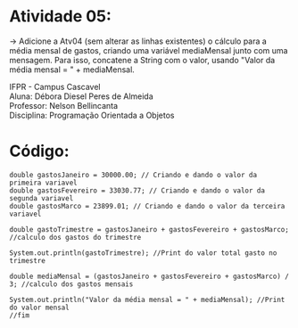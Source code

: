 # Atividade 05:

-> Adicione a Atv04 (sem alterar as linhas existentes) o cálculo para a média mensal de gastos, criando uma variável mediaMensal junto com uma mensagem. Para isso, concatene a String com o valor, usando "Valor da média mensal = " + mediaMensal.

IFPR - Campus Cascavel   
Aluna: Débora Diesel Peres de Almeida   
Professor: Nelson Bellincanta   
Disciplina: Programação Orientada a Objetos   

# Código:

```
double gastosJaneiro = 30000.00; // Criando e dando o valor da primeira variavel
double gastosFevereiro = 33030.77; // Criando e dando o valor da segunda variavel
double gastosMarco = 23899.01; // Criando e dando o valor da terceira variavel

double gastoTrimestre = gastosJaneiro + gastosFevereiro + gastosMarco; //calculo dos gastos do trimestre

System.out.println(gastoTrimestre); //Print do valor total gasto no trimestre

double mediaMensal = (gastosJaneiro + gastosFevereiro + gastosMarco) / 3; //calculo dos gastos mensais

System.out.println("Valor da média mensal = " + mediaMensal); //Print do valor mensal
//fim
``` 
